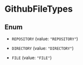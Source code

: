 

# GithubFileTypes

## Enum


* `REPOSITORY` (value: `"REPOSITORY"`)

* `DIRECTORY` (value: `"DIRECTORY"`)

* `FILE` (value: `"FILE"`)



